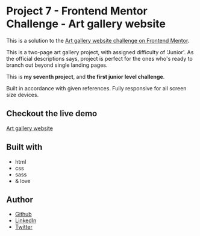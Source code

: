 # Project 7 - Frontend Mentor Challenge - Art gallery website

This is a solution to the [Art gallery website challenge on Frontend Mentor](https://www.frontendmentor.io/challenges/art-gallery-website-yVdrZlxyA).

This is a two-page art gallery project, with assigned difficulty of 'Junior'. As the official descriptions says, project is perfect for the ones who's ready to branch out beyond single landing pages.

This is **my seventh project**, and **the first junior level challenge**.

Built in accordance with given references. Fully responsive for all screen size devices.

## Checkout the live demo

[Art gallery website](https://peac-h.github.io/7_Art-Gallery-Website/)

## Built with

- html
- css
- sass
- & love

## Author

- [Github](https://github.com/Peac-h)
- [LinkedIn](https://www.linkedin.com/in/tamta-lomidze-b336b9266/)
- [Twitter](https://twitter.com/p6eac_h)
